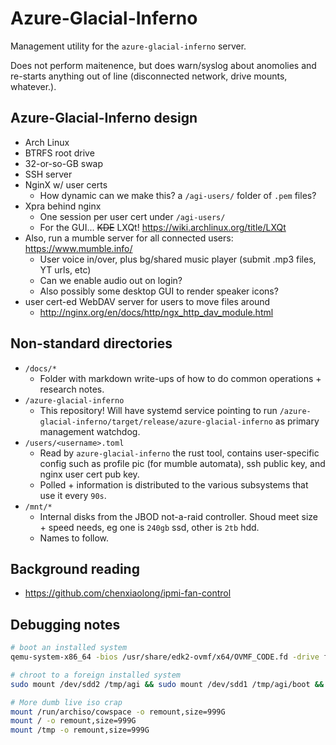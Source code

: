 
# Azure-Glacial-Inferno

Management utility for the `azure-glacial-inferno` server.

Does not perform maitenence, but does warn/syslog about anomolies and re-starts anything out of line (disconnected network, drive mounts, whatever.).


## Azure-Glacial-Inferno design

 - Arch Linux
 - BTRFS root drive
 - 32-or-so-GB swap
 - SSH server
 - NginX w/ user certs
    - How dynamic can we make this? a `/agi-users/` folder of `.pem` files?
 - Xpra behind nginx
    - One session per user cert under `/agi-users/`
    - For the GUI... ~~KDE~~ LXQt! https://wiki.archlinux.org/title/LXQt
 - Also, run a mumble server for all connected users: https://www.mumble.info/
    - User voice in/over, plus bg/shared music player (submit .mp3 files, YT urls, etc)
    - Can we enable audio out on login?
    - Also possibly some desktop GUI to render speaker icons?
 - user cert-ed WebDAV server for users to move files around
    - http://nginx.org/en/docs/http/ngx_http_dav_module.html

## Non-standard directories

 - `/docs/*`
    - Folder with markdown write-ups of how to do common operations + research notes.
 - `/azure-glacial-inferno`
    - This repository! Will have systemd service pointing to run `/azure-glacial-inferno/target/release/azure-glacial-inferno` as primary management watchdog.
 - `/users/<username>.toml`
    - Read by `azure-glacial-inferno` the rust tool, contains user-specific config such as profile pic (for mumble automata), ssh public key, and nginx user cert pub key.
    - Polled + information is distributed to the various subsystems that use it every `90s`.
 - `/mnt/*`
    - Internal disks from the JBOD not-a-raid controller. Shoud meet size + speed needs, eg one is `240gb` ssd, other is `2tb` hdd.
    - Names to follow.


## Background reading

 - https://github.com/chenxiaolong/ipmi-fan-control
 
## Debugging notes

```bash
# boot an installed system
qemu-system-x86_64 -bios /usr/share/edk2-ovmf/x64/OVMF_CODE.fd -drive format=raw,file=/dev/sdd -m 4G -enable-kvm

# chroot to a foreign installed system
sudo mount /dev/sdd2 /tmp/agi && sudo mount /dev/sdd1 /tmp/agi/boot && sudo arch-chroot /tmp/agi ; sudo umount /tmp/agi/boot ; sudo umount /tmp/agi

# More dumb live iso crap
mount /run/archiso/cowspace -o remount,size=999G
mount / -o remount,size=999G
mount /tmp -o remount,size=999G


```




